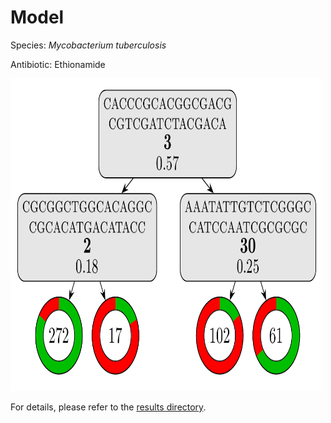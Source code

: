 
# Model

Species: *Mycobacterium tuberculosis*

Antibiotic: Ethionamide

<img src="./model.png" width=500 height=500 />

For details, please refer to the [results directory](../../../../../results/cart_b/mycobacterium%20tuberculosis/ethionamide/repeat_8/).

